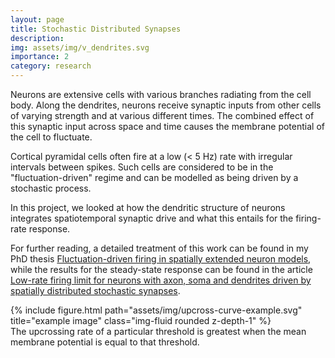 ```yaml
---
layout: page
title: Stochastic Distributed Synapses
description:
img: assets/img/v_dendrites.svg
importance: 2
category: research
---
```


Neurons are extensive cells with various branches radiating from the cell body.  Along the dendrites, neurons receive synaptic inputs from other cells of varying strength and at various different times.  The combined effect of this synaptic input across space and time causes the membrane potential of the cell to fluctuate.

Cortical pyramidal cells often fire at a low (< 5 Hz) rate with irregular intervals between spikes.  Such cells are considered to be in the "fluctuation-driven" regime and can be modelled as being driven by a stochastic process.

In this project, we looked at how the dendritic structure of neurons integrates spatiotemporal synaptic drive and what this entails for the firing-rate response.  

For further reading, a detailed treatment of this work can be found in my PhD thesis [Fluctuation-driven firing in spatially extended neuron models](http://wrap.warwick.ac.uk/148007/1/WRAP_Theses_Gowers_2019.pdf), while the results for the steady-state response can be found in the article [Low-rate firing limit for neurons with axon, soma and dendrites driven by spatially distributed stochastic synapses](https://journals.plos.org/ploscompbiol/article?id=10.1371/journal.pcbi.1007175).

<div class="row">
    <div class="col-sm mt-3 mt-md-0">
        {% include figure.html path="assets/img/upcross-curve-example.svg" title="example image" class="img-fluid rounded z-depth-1" %}
    </div>
</div>
<div class="caption">
    The upcrossing rate of a particular threshold is greatest when the mean membrane potential is equal to that threshold.
</div>
